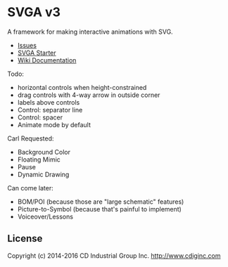 # SVGA v3

A framework for making interactive animations with SVG.

* [Issues](https://github.com/cdig/svga/issues)
* [SVGA Starter](https://github.com/cdig/svg-activity-starter)
* [Wiki Documentation](https://github.com/cdig/lunchboxsessions/wiki)

Todo:

* horizontal controls when height-constrained
* drag controls with 4-way arrow in outside corner
* labels above controls
* Control: separator line
* Control: spacer
* Animate mode by default

Carl Requested:
* Background Color
* Floating Mimic
* Pause
* Dynamic Drawing

Can come later:
* BOM/POI (because those are "large schematic" features)
* Picture-to-Symbol (because that's painful to implement)
* Voiceover/Lessons


## License
Copyright (c) 2014-2016 CD Industrial Group Inc. http://www.cdiginc.com
